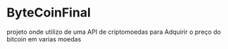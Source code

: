 # ByteCoinFinal
projeto onde utilizo de uma API de criptomoedas para Adquirir o preço do bitcoin em varias moedas
